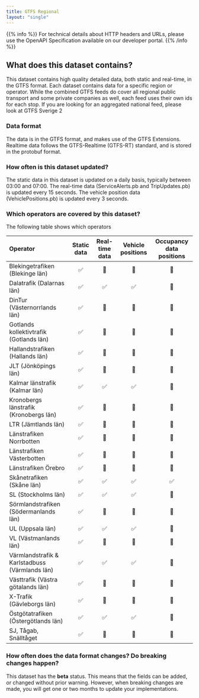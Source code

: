 ```yaml
---
title: GTFS Regional
layout: "single"
---
```


{{% info %}} For technical details about HTTP headers and URLs, please use the OpenAPI Specification
available on our developer portal. {{% /info %}}

## What does this dataset contains?

This dataset contains high quality detailed data, both static and real-time, in the GTFS format. Each dataset contains
data for a specific region or operator. While the combined GTFS feeds do cover all regional public transport and some
private companies as well, each feed uses their own ids for each stop. If you are looking for an aggregated national
feed, please look at GTFS Sverige 2

### Data format

The data is in the GTFS format, and makes use of the GTFS Extensions. Realtime data follows the GTFS-Realtime
(GTFS-RT) standard, and is stored in the protobuf format.

### How often is this dataset updated?

The static data in this dataset is updated on a daily basis, typically between 03:00 and 07:00. The real-time data
(ServiceAlerts.pb and TripUpdates.pb) is updated every 15 seconds. The vehicle position data (VehiclePositions.pb)
is updated every 3 seconds.

### Which operators are covered by this dataset?

The following table shows which operators

| Operator | Static data | Real-time data | Vehicle positions | Occupancy data positions |
| :--- | :---: | :---: | :---: | :---: |
| Blekingetrafiken (Blekinge län)| ✅ | 🚫 | 🚫 | 🚫 |
| Dalatrafik (Dalarnas län)| ✅ | ✅ | ✅ | 🚫 |
| DinTur (Västernorrlands län)| ✅ | 🚫 | 🚫 | 🚫 |
| Gotlands kollektivtrafik (Gotlands län)| ✅ | 🚫 | 🚫 | 🚫 |
| Hallandstrafiken (Hallands län)| ✅ | 🚫 | 🚫 | 🚫 |
| JLT (Jönköpings län)| ✅ | 🚫 | 🚫 | 🚫 |
| Kalmar länstrafik (Kalmar län)| ✅ | ✅ | ✅ | 🚫 |
| Kronobergs länstrafik (Kronobergs län)| ✅ | 🚫 | 🚫 | 🚫 |
| LTR (Jämtlands län)| ✅ | 🚫 | 🚫 | 🚫 |
| Länstrafiken Norrbotten| ✅ | 🚫 | 🚫 | 🚫 |
| Länstrafiken Västerbotten| ✅ | 🚫 | 🚫 | 🚫 |
| Länstrafiken Örebro| ✅ | 🚫 | 🚫 | 🚫 |
| Skånetrafiken (Skåne län) | ✅ |✅ | ✅ | ✅ |
| SL (Stockholms län) | ✅ |✅ | ✅ | 🚫 |
| Sörmlandstrafiken (Södermanlands län) | ✅ | 🚫 | 🚫 | 🚫 |
| UL (Uppsala län) | ✅ |✅ | ✅ | 🚫 |
| VL (Västmanlands län) | ✅ | 🚫 | 🚫 | 🚫 |
| Värmlandstrafik & Karlstadbuss (Värmlands län) | ✅ |✅ | ✅ | 🚫 |
| Västtrafik (Västra götalands län) | ✅ | 🚫 | 🚫 | 🚫 |
| X-Trafik (Gävleborgs län) | ✅ | 🚫 | 🚫 | 🚫 |
| Östgötatrafiken (Östergötlands län)| ✅ | ✅ | ✅ | 🚫 |
| SJ, Tågab, Snälltåget | ✅ | 🚫 | 🚫 | 🚫 |

### How often does the data format changes? Do breaking changes happen?

This dataset has the **beta** status. This means that the fields can be added, or changed without prior warning.
However, when breaking changes are made, you will get one or two months to update your implementations.
